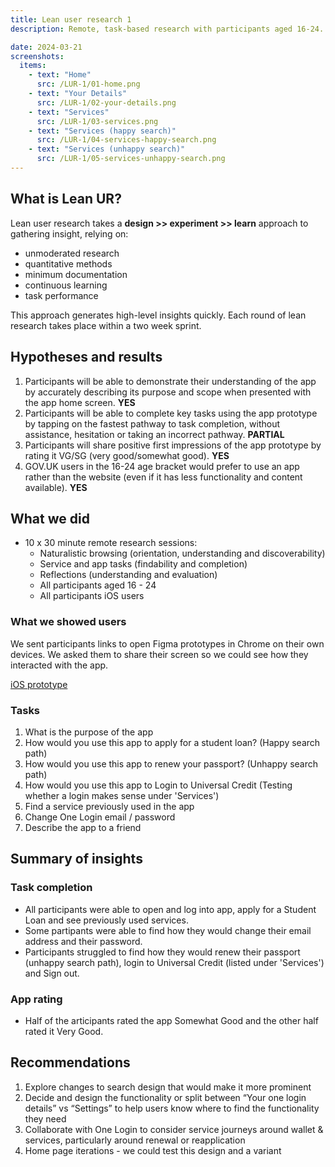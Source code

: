 ```yaml
---
title: Lean user research 1
description: Remote, task-based research with participants aged 16-24.

date: 2024-03-21
screenshots:
  items:
    - text: "Home"
      src: /LUR-1/01-home.png
    - text: "Your Details"
      src: /LUR-1/02-your-details.png
    - text: "Services"
      src: /LUR-1/03-services.png
    - text: "Services (happy search)"
      src: /LUR-1/04-services-happy-search.png
    - text: "Services (unhappy search)"
      src: /LUR-1/05-services-unhappy-search.png
---
```

## What is Lean UR?

Lean user research takes a **design >> experiment >> learn** approach to gathering insight, relying on:
- unmoderated research
- quantitative methods
- minimum documentation
- continuous learning
- task performance

This approach generates high-level insights quickly. Each round of lean research takes place within a two week sprint.

## Hypotheses and results

1. Participants will be able to demonstrate their understanding of the app by accurately describing its purpose and scope when presented with the app home screen. **YES**
2. Participants will be able to complete key tasks  using the app prototype by tapping on the fastest pathway to task completion, without assistance, hesitation or taking an incorrect pathway.  **PARTIAL**
3. Participants will share positive first impressions of the app prototype by rating it VG/SG (very good/somewhat good). **YES**
4. GOV.UK users in the 16-24 age bracket would prefer to use an app rather than the website (even if it has less functionality and content available). **YES**

## What we did

- 10 x 30 minute remote research sessions:
    - Naturalistic browsing (orientation, understanding and discoverability)
    - Service and app tasks (findability and completion)
    - Reflections (understanding and evaluation)
    - All participants aged 16 - 24
    - All participants iOS users

### What we showed users

We sent participants links to open Figma prototypes in Chrome on their own devices. We asked them to share their screen so we could see how they interacted with the app.

[iOS prototype](https://www.figma.com/proto/iMyXbcvmrBbmYJ3H6KCKwo/GOV.UK-App---Lean-UR-prototype-(iOS)?type=design&node-id=197-2461&t=waoF2K6gOT6vzjp8-0&scaling=scale-down&page-id=1%3A2&starting-point-node-id=197%3A2461&show-proto-sidebar=1)

### Tasks

1. What is the purpose of the app
2. How would you use this app to apply for a student loan? (Happy search path)
3. How would you use this app to renew your passport? (Unhappy search path)
4. How would you use this app to Login to Universal Credit (Testing whether a login makes sense under 'Services')
5. Find a service previously used in the app
6. Change One Login email / password
7. Describe the app to a friend

## Summary of insights

### Task completion

- All participants were able to open and log into app, apply for a Student Loan and see previously used services.
- Some partipants were able to find how they would change their email address and their password.
- Participants struggled to find how they would renew their passport (unhappy search path), login to Universal Credit (listed under 'Services') and Sign out.

### App rating

- Half of the articipants rated the app Somewhat Good and the other half rated it Very Good.

## Recommendations

1. Explore changes to search design that would make it more prominent
2. Decide and design the functionality or split between “Your one login details” vs “Settings” to help users know where to find the functionality they need
3. Collaborate with One Login to consider service journeys around wallet & services, particularly around renewal or reapplication
4. Home page iterations - we could test this design and a variant 